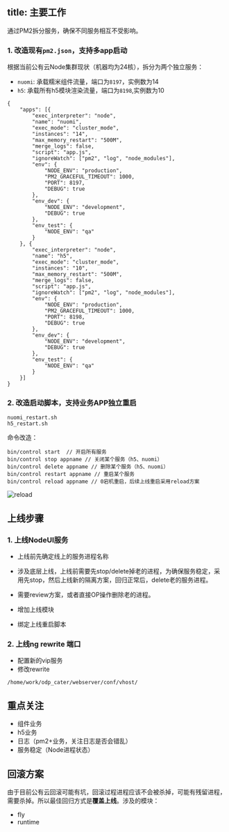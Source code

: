 title: 主要工作
---

通过PM2拆分服务，确保不同服务相互不受影响。

### 1. 改造现有`pm2.json`，支持多app启动

根据当前公有云Node集群现状（机器均为24核），拆分为两个独立服务：

- `nuomi`: 承载糯米组件流量，端口为`8197`，实例数为14
- `h5`: 承载所有h5模块渲染流量，端口为`8198`,实例数为10

```
{
    "apps": [{
        "exec_interpreter": "node",
        "name": "nuomi",
        "exec_mode": "cluster_mode",
        "instances": "14",
        "max_memory_restart": "500M",
        "merge_logs": false,
        "script": "app.js",
        "ignoreWatch": ["pm2", "log", "node_modules"],
        "env": {
            "NODE_ENV": "production",
            "PM2_GRACEFUL_TIMEOUT": 1000,
            "PORT": 8197,
            "DEBUG": true
        },
        "env_dev": {
            "NODE_ENV": "development",
            "DEBUG": true
        },
        "env_test": {
            "NODE_ENV": "qa"
        }
    }, {
        "exec_interpreter": "node",
        "name": "h5",
        "exec_mode": "cluster_mode",
        "instances": "10",
        "max_memory_restart": "500M",
        "merge_logs": false,
        "script": "app.js",
        "ignoreWatch": ["pm2", "log", "node_modules"],
        "env": {
            "NODE_ENV": "production",
            "PM2_GRACEFUL_TIMEOUT": 1000,
            "PORT": 8198,
            "DEBUG": true
        },
        "env_dev": {
            "NODE_ENV": "development",
            "DEBUG": true
        },
        "env_test": {
            "NODE_ENV": "qa"
        }
    }]
}

```

### 2. 改造启动脚本，支持业务APP独立重启

    nuomi_restart.sh
    h5_restart.sh

命令改造：

    bin/control start  // 开启所有服务
    bin/control stop appname // 关闭某个服务（h5、nuomi）
    bin/control delete appname // 删除某个服务（h5、nuomi）
    bin/control restart appname // 重启某个服务
    bin/control reload appname // 0宕机重启，后续上线重启采用reload方案
    
![reload](http://younth.coding.me/static/nodeui/reload.jpeg)

## 上线步骤

### 1. 上线NodeUI服务

- 上线前先确定线上的服务进程名称

- 涉及底层上线，上线前需要先stop/delete掉老的进程，为确保服务稳定，采用先stop，然后上线新的隔离方案，回归正常后，delete老的服务进程。

- 需要review方案，或者直接OP操作删除老的进程。
- 增加上线模块
- 绑定上线重启脚本



### 2. 上线ng rewrite 端口

- 配置新的vip服务
- 修改rewrite

```
/home/work/odp_cater/webserver/conf/vhost/
```

## 重点关注

- 组件业务 
- h5业务 
- 日志（pm2+业务，关注日志是否会错乱）
- 服务稳定（Node进程状态）

## 回滚方案

由于目前公有云回滚可能有坑，回滚过程进程应该不会被杀掉，可能有残留进程，需要杀掉。所以最佳回归方式是**覆盖上线**。涉及的模块：

- fly
- runtime
